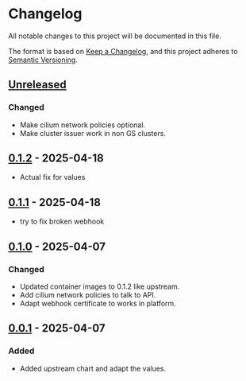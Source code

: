 # Changelog

All notable changes to this project will be documented in this file.

The format is based on [Keep a Changelog](https://keepachangelog.com/en/1.0.0/),
and this project adheres to [Semantic Versioning](https://semver.org/spec/v2.0.0.html).

## [Unreleased]

### Changed

- Make cilium network policies optional.
- Make cluster issuer work in non GS clusters.

## [0.1.2] - 2025-04-18

- Actual fix for values

## [0.1.1] - 2025-04-18

- try to fix broken webhook

## [0.1.0] - 2025-04-07

### Changed

- Updated container images to 0.1.2 like upstream.
- Add cilium network policies to talk to API.
- Adapt webhook certificate to works in platform.

## [0.0.1] - 2025-04-07

### Added

- Added upstream chart and adapt the values.

[Unreleased]: https://github.com/giantswarm/nos-app/compare/v0.1.2...HEAD
[0.1.2]: https://github.com/giantswarm/nos-app/compare/v0.1.1...v0.1.2
[0.1.1]: https://github.com/giantswarm/nos-app/compare/v0.1.0...v0.1.1
[0.1.0]: https://github.com/giantswarm/nos-app/compare/v0.0.1...v0.1.0
[0.0.1]: https://github.com/giantswarm/nos-app/releases/tag/v0.0.1

